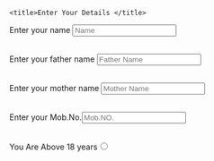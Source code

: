 
<html>
<head>
	
	<title>Enter Your Details </title>
Enter your name <input type="text" name="" value="" placeholder="Name"><br/><br/>

Enter your father name <input type="text" name="" value="" placeholder="Father Name"><br/><br/>

Enter your mother name <input type="text" name="" value="" placeholder="Mother Name"><br/><br/>

Enter your Mob.No.<input type="text" name="" value="" placeholder="Mob.NO."><br/><br/>

You Are Above 18 years<input type="Radio" name="yes"> 
</head>
<body>

</body>
</html>
